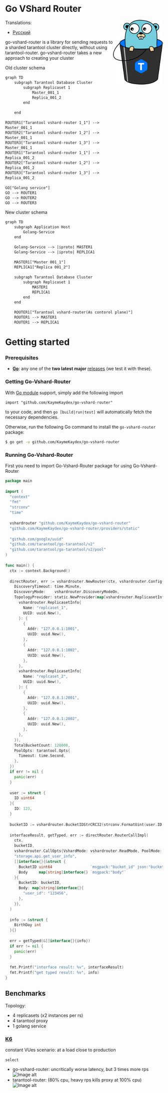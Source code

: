 # Go VShard Router

<img align="right" width="159px" src="docs/logo.png">

Translations:
- [Русский](https://github.com/KaymeKaydex/go-vshard-router/blob/main/README_ru.md)


go-vshard-router is a library for sending requests to a sharded tarantool cluster directly,
without using tarantool-router. go-vshard-router takes a new approach to creating your cluster

Old cluster schema
```mermaid
graph TD
    subgraph Tarantool Database Cluster
        subgraph Replicaset 1
            Master_001_1
            Replica_001_2
        end

    end

ROUTER1["Tarantool vshard-router 1_1"] --> Master_001_1
ROUTER2["Tarantool vshard-router 1_2"] --> Master_001_1
ROUTER3["Tarantool vshard-router 1_3"] --> Master_001_1
ROUTER1["Tarantool vshard-router 1_1"] --> Replica_001_2
ROUTER2["Tarantool vshard-router 1_2"] --> Replica_001_2
ROUTER3["Tarantool vshard-router 1_3"] --> Replica_001_2

GO["Golang service"]
GO --> ROUTER1
GO --> ROUTER2
GO --> ROUTER3
```
New cluster schema
```mermaid
graph TD
    subgraph Application Host
        Golang-Service
    end

    Golang-Service --> |iproto| MASTER1
    Golang-Service --> |iproto| REPLICA1
    
    MASTER1["Master 001_1"]
    REPLICA1["Replica 001_2"]
    
    subgraph Tarantool Database Cluster
        subgraph Replicaset 1
            MASTER1
            REPLICA1
        end
    end

    ROUTER1["Tarantool vshard-router(As contorol plane)"]
    ROUTER1 --> MASTER1
    ROUTER1 --> REPLICA1
```
# Getting started
### Prerequisites

- **[Go](https://go.dev/)**: any one of the **two latest major** [releases](https://go.dev/doc/devel/release) (we test it with these).

### Getting Go-Vshard-Router
With [Go module](https://github.com/golang/go/wiki/Modules) support, simply add the following import

```
import "github.com/KaymeKaydex/go-vshard-router"
```
to your code, and then `go [build|run|test]` will automatically fetch the necessary dependencies.

Otherwise, run the following Go command to install the `go-vshard-router` package:

```sh
$ go get -u github.com/KaymeKaydex/go-vshard-router
```

### Running Go-Vshard-Router

First you need to import Go-Vshard-Router package for using Go-Vshard-Router

```go
package main

import (
  "context"
  "fmt"
  "strconv"
  "time"

  vshardrouter "github.com/KaymeKaydex/go-vshard-router"
  "github.com/KaymeKaydex/go-vshard-router/providers/static"

  "github.com/google/uuid"
  "github.com/tarantool/go-tarantool/v2"
  "github.com/tarantool/go-tarantool/v2/pool"
)

func main() {
  ctx := context.Background()

  directRouter, err := vshardrouter.NewRouter(ctx, vshardrouter.Config{
    DiscoveryTimeout: time.Minute,
    DiscoveryMode:    vshardrouter.DiscoveryModeOn,
    TopologyProvider: static.NewProvider(map[vshardrouter.ReplicasetInfo][]vshardrouter.InstanceInfo{
      vshardrouter.ReplicasetInfo{
        Name: "replcaset_1",
        UUID: uuid.New(),
      }: {
        {
          Addr: "127.0.0.1:1001",
          UUID: uuid.New(),
        },
        {
          Addr: "127.0.0.1:1002",
          UUID: uuid.New(),
        },
      },
      vshardrouter.ReplicasetInfo{
        Name: "replcaset_2",
        UUID: uuid.New(),
      }: {
        {
          Addr: "127.0.0.1:2001",
          UUID: uuid.New(),
        },
        {
          Addr: "127.0.0.1:2002",
          UUID: uuid.New(),
        },
      },
    }),
    TotalBucketCount: 128000,
    PoolOpts: tarantool.Opts{
      Timeout: time.Second,
    },
  })
  if err != nil {
    panic(err)
  }

  user := struct {
    ID uint64
  }{
    ID: 123,
  }

  bucketID := vshardrouter.BucketIDStrCRC32(strconv.FormatUint(user.ID, 10), directRouter.RouterBucketCount())

  interfaceResult, getTyped, err := directRouter.RouterCallImpl(
    ctx,
    bucketID,
    vshardrouter.CallOpts{VshardMode: vshardrouter.ReadMode, PoolMode: pool.PreferRO, Timeout: time.Second * 2},
    "storage.api.get_user_info",
    []interface{}{&struct {
      BucketID uint64                 `msgpack:"bucket_id" json:"bucket_id,omitempty"`
      Body     map[string]interface{} `msgpack:"body"`
    }{
      BucketID: bucketID,
      Body: map[string]interface{}{
        "user_id": "123456",
      },
    }},
  )

  info := &struct {
    BirthDay int
  }{}

  err = getTyped(&[]interface{}{info})
  if err != nil {
    panic(err)
  }

  fmt.Printf("interface result: %v", interfaceResult)
  fmt.Printf("get typed result: %v", info)
}
```

## Benchmarks
Topology: 
- 4 replicasets (x2 instances per rs)
- 4 tarantool proxy
- 1 golang service
### [K6](https://github.com/grafana/k6)

constant VUes scenario:
at a load close to production

```select```
- go-vshard-router: uncritically worse latency, but 3 times more rps
  ![Image alt](docs/direct.png)
- tarantool-router: (80% cpu, heavy rps kills proxy at 100% cpu) 
  ![Image alt](docs/not-direct.png)

